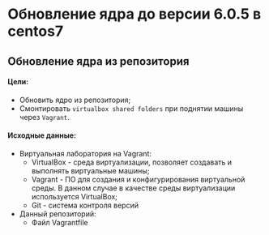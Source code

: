 # Обновление ядра до версии 6.0.5 в centos7
## Обновление ядра из репозитория
#### Цели:
- Обновить ядро из репозитория;
- Смонтировать `virtualbox shared folders` при поднятии машины через `Vagrant`.
#### Исходные данные:
- Виртуальная лаборатория на Vagrant:
  - VirtualBox - среда виртуализации, позволяет создавать и выполнять виртуальные машины;
  - Vagrant - ПО для создания и конфигурирования виртуальной среды. В данном случае в качестве среды виртуализации используется VirtualBox;
  - Git - система контроля версий
- Данный репозиторий:
  - Файл Vagrantfile   
